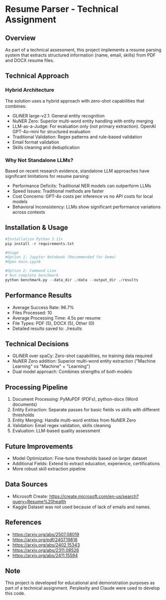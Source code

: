 

# Resume Parser - Technical Assignment

## Overview
As part of a technical assessment, this project implements a resume parsing system that extracts structured information (name, email, skills) from PDF and DOCX resume files.

## Technical Approach


### Hybrid Architecture
The solution uses a hybrid approach with zero-shot capabilities that combines:
- GLiNER large-v2.1: General entity recognition
- NuNER Zero: Superior multi-word entity handling with entity merging
- LLM-as-a-Judge: For evaluation only (not primary extraction). OpenAI GPT-4o-mini for structured evaluation
- Traditional Validation: Regex patterns and rule-based validation
- Email format validation
- Skills cleaning and deduplication

### Why Not Standalone LLMs?
Based on recent research evidence, standalone LLM approaches have significant limitations for resume parsing:
- Performance Deficits: Traditional NER models can outperform LLMs
- Speed Issues: Traditional methods are faster 
- Cost Concerns: GPT-4o costs per inference vs no API costs for local models
- Behavioral Inconsistency: LLMs show significant performance variations across contexts

## Installation & Usage

```python 
#Installation Python 3.11+
pip install -r requirements.txt

#Usage
#Option 1: Jupyter Notebook (Recommended for Demo)
#Open main.ipynb

#Option 2: Command Line
# Run complete benchmark
python benchmark.py --data_dir ./data --output_dir ./results
```



## Performance Results
- Average Success Rate: 96.7%
- Files Processed: 10
- Average Processing Time: 4.5s per resume
- File Types: PDF (5), DOCX (5), Other (0)
- Detailed results saved to: ./results

## Technical Decisions
- GLiNER over spaCy: Zero-shot capabilities, no training data required
- NuNER Zero addition: Superior multi-word entity extraction ("Machine Learning" vs "Machine" + "Learning")
- Dual model approach: Combines strengths of both models

## Processing Pipeline
1. Document Processing: PyMuPDF (PDFs), python-docx (Word documents)
2. Entity Extraction: Separate passes for basic fields vs skills with different thresholds
3. Entity Merging: Handle multi-word entities from NuNER Zero
4. Validation: Email regex validation, skills cleaning
5. Evaluation: LLM-based quality assessment

## Future Improvements
- Model Optimization: Fine-tune thresholds based on larger dataset
- Additional Fields: Extend to extract education, experience, certifications
- More robust skill extraction pipeline

## Data Sources
- Microsoft Create: https://create.microsoft.com/en-us/search?query=Resume%20health
- Kaggle Dataset was not used because of lack of emails and names. 

## References
- https://arxiv.org/abs/2507.08019
- https://arxiv.org/pdf/2407.19816
- https://arxiv.org/abs/2402.15343
- https://arxiv.org/abs/2311.08526
- https://arxiv.org/abs/2411.15594

## Note
This project is developed for educational and demonstration purposes as part of a technical assignment. 
Perplexity and Claude were used to develop this code. 

